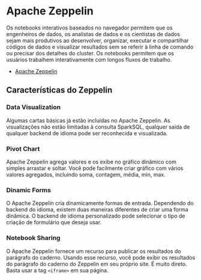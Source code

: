 # Apache Zeppelin
Os notebooks interativos baseados no navegador permitem que os engenheiros de dados, os analistas de dados e os cientistas de dados sejam mais produtivos ao desenvolver, organizar, executar e compartilhar códigos de dados e visualizar resultados sem se referir à linha de comando ou precisar dos detalhes do cluster. Os notebooks permitem que os usuários trabalhem interativamente com longos fluxos de trabalho.

- [Apache Zeppelin](https://zeppelin.apache.org//)


## Características do Zeppelin

### Data Visualization
Algumas cartas básicas já estão incluídas no Apache Zeppelin. As visualizações não estão limitadas à consulta SparkSQL, qualquer saída de qualquer backend de idioma pode ser reconhecida e visualizada.

### Pivot Chart
Apache Zeppelin agrega valores e os exibe no gráfico dinâmico com simples arrastar e soltar. Você pode facilmente criar gráfico com vários valores agregados, incluindo soma, contagem, média, min, max.

### Dinamic Forms
O Apache Zeppelin cria dinamicamente formas de entrada. Dependendo do backend do idioma, existem duas maneiras diferentes de criar uma forma dinâmica. O backend de idioma personalizado pode selecionar o tipo de criação de formulário que deseja usar.

### Notebook Sharing
O Apache Zeppelin fornece um recurso para publicar os resultados do parágrafo do caderno. Usando esse recurso, você pode exibir os resultados do parágrafo do caderno do Zeppelin em seu próprio site. É muito direto. Basta usar a tag `<iframe>` em sua página.